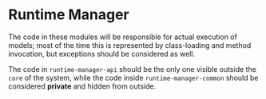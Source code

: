 [//]: # (  Licensed to the Apache Software Foundation &#40;ASF&#41; under one)
[//]: # (  or more contributor license agreements.  See the NOTICE file)
[//]: # (  distributed with this work for additional information)
[//]: # (  regarding copyright ownership.  The ASF licenses this file)
[//]: # (  to you under the Apache License, Version 2.0 &#40;the)
[//]: # (  "License"&#41;; you may not use this file except in compliance)
[//]: # (  with the License.  You may obtain a copy of the License at)
[//]: # ()
[//]: # (    http://www.apache.org/licenses/LICENSE-2.0)
[//]: # ()
[//]: # (  Unless required by applicable law or agreed to in writing,)
[//]: # (  software distributed under the License is distributed on an)
[//]: # (  "AS IS" BASIS, WITHOUT WARRANTIES OR CONDITIONS OF ANY)
[//]: # (  KIND, either express or implied.  See the License for the)
[//]: # (  specific language governing permissions and limitations)
[//]: # (  under the License.)

Runtime Manager
===================

The code in these modules will be responsible for actual execution of models; most of the time this is represented by
class-loading and method invocation, but exceptions should be considered as well.

The code in `runtime-manager-api` should be the only one visible outside the `core` of the system, while the code
inside `runtime-manager-common` should be considered **private** and hidden from outside.